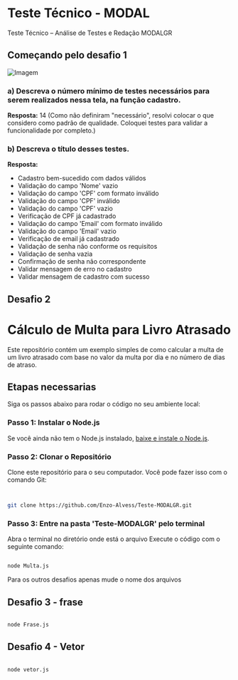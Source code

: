 
# Teste Técnico - MODAL
Teste Técnico – Análise de Testes e Redação MODALGR

## Começando pelo desafio 1

![Imagem](https://github.com/user-attachments/assets/eb522d83-d840-49ef-adf3-2b0086dd83e3)

### a) Descreva o número mínimo de testes necessários para serem realizados nessa tela, na função cadastro.

**Resposta:**
14 (Como não definiram "necessário", resolvi colocar o que considero como padrão de qualidade. Coloquei testes para validar a funcionalidade por completo.)

### b) Descreva o título desses testes.

**Resposta:**
- Cadastro bem-sucedido com dados válidos
- Validação do campo 'Nome' vazio
- Validação do campo 'CPF' com formato inválido
- Validação do campo 'CPF' inválido
- Validação do campo 'CPF' vazio
- Verificação de CPF já cadastrado
- Validação do campo 'Email' com formato inválido
- Validação do campo 'Email' vazio
- Verificação de email já cadastrado
- Validação de senha não conforme os requisitos
- Validação de senha vazia
- Confirmação de senha não correspondente
- Validar mensagem de erro no cadastro
- Validar mensagem de cadastro com sucesso

## Desafio 2

# Cálculo de Multa para Livro Atrasado

Este repositório contém um exemplo simples de como calcular a multa de um livro atrasado com base no valor da multa por dia e no número de dias de atraso.

## Etapas necessarias

Siga os passos abaixo para rodar o código no seu ambiente local:

### Passo 1: Instalar o Node.js

Se você ainda não tem o Node.js instalado, [baixe e instale o Node.js](https://nodejs.org/).

### Passo 2: Clonar o Repositório

Clone este repositório para o seu computador. Você pode fazer isso com o comando Git:

```bash


git clone https://github.com/Enzo-Alvess/Teste-MODALGR.git

```

### Passo 3: Entre na pasta 'Teste-MODALGR' pelo terminal

Abra o terminal no diretório onde está o arquivo
Execute o código com o seguinte comando:

```bash

node Multa.js

```

Para os outros desafios apenas mude o nome dos arquivos

## Desafio 3 - frase

```bash

node Frase.js

```
## Desafio 4 - Vetor

```bash

node vetor.js

```
